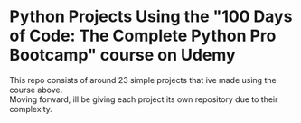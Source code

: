 # Python Projects Using the "100 Days of Code: The Complete Python Pro Bootcamp" course on Udemy
This repo consists of around 23 simple projects that ive made using the course above.  
Moving forward, ill be giving each project its own repository due to their complexity.
